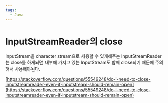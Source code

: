 ```yaml
---
tags:
  - Java
---
```

# InputStreamReader의 close

InputStream을 character stream으로 사용할 수 있게해주는 InputStreamReader는 close를 하게되면 내부에 가지고 있는 InputStream도 함께 close되기 때문에 주의해서 사용해야된다.

[https://stackoverflow.com/questions/55549248/do-i-need-to-close-inputstreamreader-even-if-inputstream-should-remain-open](https://stackoverflow.com/questions/55549248/do-i-need-to-close-inputstreamreader-even-if-inputstream-should-remain-open)